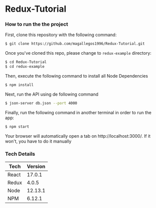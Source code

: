 # Redux-Tutorial
 
 ### How to run the the project
 
 First, clone this repository with the following command:
 ```sh
$ git clone https://github.com/magallegos1996/Redux-Tutorial.git
```
Once you've cloned this repo, please change to ```redux-example``` directory:
 ```sh
$ cd Redux-Tutorial
$ cd redux-example
```
Then, execute the following command to install all Node Dependencies
 ```sh
$ npm install
```
Next, run the API using de following command
 ```sh
$ json-server db.json --port 4000
```
Finally, run the following command in another terminal in order to run the app:
 ```sh
$ npm start
```
Your browser will automatically open a tab on http://localhost:3000/. If it won't, you have to do it manually

### Tech Details
| Tech | Version |
| ------ | ------ |
| React | 17.0.1 |
| Redux | 4.0.5 |
| Node | 12.13.1 |
| NPM | 6.12.1 |

